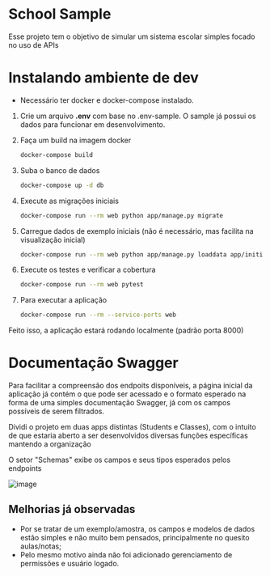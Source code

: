 # School Sample

Esse projeto tem o objetivo de simular um sistema escolar simples
focado no uso de APIs

# Instalando ambiente de dev

- Necessário ter docker e docker-compose instalado.

1. Crie um arquivo **.env** com base no .env-sample.
    O sample já possui os dados para funcionar em desenvolvimento.

2. Faça um build na imagem docker

    ```bash
    docker-compose build
    ```

3. Suba o banco de dados

    ```bash
    docker-compose up -d db
    ```

4. Execute as migrações iniciais

    ```bash
    docker-compose run --rm web python app/manage.py migrate
    ```

5. Carregue dados de exemplo iniciais (não é necessário, mas facilita na visualização inicial)

    ```bash
    docker-compose run --rm web python app/manage.py loaddata app/initial_sample.json
    ```

6. Execute os testes e verificar a cobertura

    ```bash
    docker-compose run --rm web pytest
    ```

7. Para executar a aplicação

    ```bash
    docker-compose run --rm --service-ports web
    ```

Feito isso, a aplicação estará rodando localmente (padrão porta 8000)


# Documentação Swagger

Para facilitar a compreensão dos endpoits disponíveis, a página inicial da aplicação já contém o que pode ser acessado e o formato esperado na forma de uma simples documentação Swagger, já com os campos possíveis de serem filtrados.

Dividi o projeto em duas apps distintas (Students e Classes), com o intuito de que estaria aberto a ser desenvolvidos diversas funções específicas mantendo a organização

O setor "Schemas" exibe os campos e seus tipos esperados pelos endpoints

![image](https://user-images.githubusercontent.com/51096623/155822985-d5b536e3-0348-42a2-abe8-08c04c99a6c1.png)


## Melhorias já observadas

- Por se tratar de um exemplo/amostra, os campos e modelos de dados estão simples e não muito bem pensados, principalmente no quesito aulas/notas;
- Pelo mesmo motivo ainda não foi adicionado gerenciamento de permissões e usuário logado.
